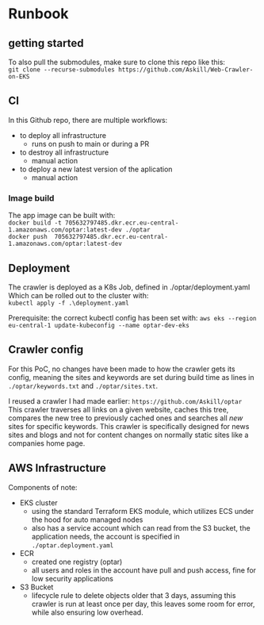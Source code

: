 # Runbook

## getting started

To also pull the submodules, make sure to clone this repo like this:  
`git clone --recurse-submodules https://github.com/Askill/Web-Crawler-on-EKS`

## CI

In this Github repo, there are multiple workflows:

- to deploy all infrastructure
  - runs on push to main or during a PR
- to destroy all infrastructure
  - manual action
- to deploy a new latest version of the aplication
  - manual action

### Image build

The app image can be built with:  
`docker build -t 705632797485.dkr.ecr.eu-central-1.amazonaws.com/optar:latest-dev ./optar`  
`docker push  705632797485.dkr.ecr.eu-central-1.amazonaws.com/optar:latest-dev`

## Deployment

The crawler is deployed as a K8s Job, defined in ./optar/deployment.yaml
Which can be rolled out to the cluster with:  
`kubectl apply -f .\deployment.yaml`

Prerequisite: the correct kubectl config has been set with:
`aws eks --region eu-central-1 update-kubeconfig --name optar-dev-eks`

## Crawler config

For this PoC, no changes have been made to how the crawler gets its config, meaning the sites and keywords are set during build time as lines in `./optar/keywords.txt` and `./optar/sites.txt`.

I reused a crawler I had made earlier: `https://github.com/Askill/optar`  
This crawler traverses all links on a given website, caches this tree, compares the new tree to previously cached ones and searches all *new* sites for specific keywords.
This crawler is specifically designed for news sites and blogs and not for content changes on normally static sites like a companies home page.

## AWS Infrastructure

Components of note:

- EKS cluster
  - using the standard Terraform EKS module, which utilizes ECS under the hood for auto managed nodes
  - also has a service account which can read from the S3 bucket, the application needs, the account is specified in `./optar.deployment.yaml`
- ECR
  - created one registry (optar)
  - all users and roles in the account have pull and push access, fine for low security applications
- S3 Bucket
  - lifecycle rule to delete objects older that 3 days, assuming this crawler is run at least once per day, this leaves some room for error, while also ensuring low overhead.
